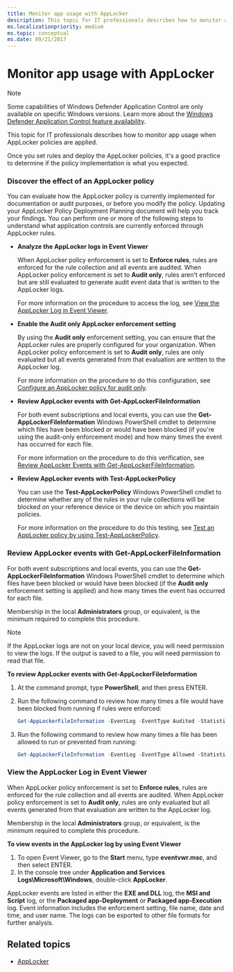 ```yaml
---
title: Monitor app usage with AppLocker
description: This topic for IT professionals describes how to monitor app usage when AppLocker policies are applied.
ms.localizationpriority: medium
ms.topic: conceptual
ms.date: 09/21/2017
---
```


# Monitor app usage with AppLocker

>[!NOTE]
>Some capabilities of Windows Defender Application Control are only available on specific Windows versions. Learn more about the [Windows Defender Application Control feature availability](/windows/security/threat-protection/windows-defender-application-control/feature-availability).

This topic for IT professionals describes how to monitor app usage when AppLocker policies are applied.

Once you set rules and deploy the AppLocker policies, it's a good practice to determine if the policy implementation is what you expected.

### <a href="" id="bkmk-applkr-disc-effect-pol"></a>Discover the effect of an AppLocker policy

You can evaluate how the AppLocker policy is currently implemented for documentation or audit purposes, or before you modify the policy. Updating your AppLocker Policy Deployment Planning document will help you track your findings. You can perform one or more of the following steps to understand what application controls are currently enforced through AppLocker rules.

-   **Analyze the AppLocker logs in Event Viewer**

    When AppLocker policy enforcement is set to **Enforce rules**, rules are enforced for the rule collection and all events are audited. When AppLocker policy enforcement is set to **Audit only**, rules aren't enforced but are still evaluated to generate audit event data that is written to the AppLocker logs.

    For more information on the procedure to access the log, see [View the AppLocker Log in Event Viewer](#bkmk-applkr-view-log).

-   **Enable the Audit only AppLocker enforcement setting**

    By using the **Audit only** enforcement setting, you can ensure that the AppLocker rules are properly configured for your organization. When AppLocker policy enforcement is set to **Audit only**, rules are only evaluated but all events generated from that evaluation are written to the AppLocker log.

    For more information on the procedure to do this configuration, see [Configure an AppLocker policy for audit only](configure-an-applocker-policy-for-audit-only.md).

-   **Review AppLocker events with Get-AppLockerFileInformation**

    For both event subscriptions and local events, you can use the **Get-AppLockerFileInformation** Windows PowerShell cmdlet to determine which files have been blocked or would have been blocked (if you're using the audit-only enforcement mode) and how many times the event has occurred for each file.

    For more information on the procedure to do this verification, see [Review AppLocker Events with Get-AppLockerFileInformation](#bkmk-applkr-review-events).

-   **Review AppLocker events with Test-AppLockerPolicy**

    You can use the **Test-AppLockerPolicy** Windows PowerShell cmdlet to determine whether any of the rules in your rule collections will be blocked on your reference device or the device on which you maintain policies.

    For more information on the procedure to do this testing, see [Test an AppLocker policy by using Test-AppLockerPolicy](test-an-applocker-policy-by-using-test-applockerpolicy.md).

### <a href="" id="bkmk-applkr-review-events"></a>Review AppLocker events with Get-AppLockerFileInformation

For both event subscriptions and local events, you can use the **Get-AppLockerFileInformation** Windows PowerShell cmdlet to determine which files have been blocked or would have been blocked (if the **Audit only** enforcement setting is applied) and how many times the event has occurred for each file.

Membership in the local **Administrators** group, or equivalent, is the minimum required to complete this procedure.

> [!NOTE]
> If the AppLocker logs are not on your local device, you will need permission to view the logs. If the output is saved to a file, you will need permission to read that file.
 
**To review AppLocker events with Get-AppLockerFileInformation**

1.  At the command prompt, type **PowerShell**, and then press ENTER.
2.  Run the following command to review how many times a file would have been blocked from running if rules were enforced:

    ```powershell
    Get-AppLockerFileInformation -EventLog -EventType Audited -Statistics
    ```

3.  Run the following command to review how many times a file has been allowed to run or prevented from running:

    ```powershell
    Get-AppLockerFileInformation -EventLog -EventType Allowed -Statistics
    ```

### <a href="" id="bkmk-applkr-view-log"></a>View the AppLocker Log in Event Viewer

When AppLocker policy enforcement is set to **Enforce rules**, rules are enforced for the rule collection and all events are audited. When AppLocker policy enforcement is set to **Audit only**, rules are only evaluated but all events generated from that evaluation are written to the AppLocker log.

Membership in the local **Administrators** group, or equivalent, is the minimum required to complete this procedure.

**To view events in the AppLocker log by using Event Viewer**

1.  To open Event Viewer, go to the **Start** menu, type **eventvwr.msc**, and then select ENTER.
2.  In the console tree under **Application and Services Logs\\Microsoft\\Windows**, double-click **AppLocker**.

AppLocker events are listed in either the **EXE and DLL** log, the **MSI and Script** log, or the **Packaged app-Deployment** or **Packaged app-Execution** log. Event information includes the enforcement setting, file name, date and time, and user name. The logs can be exported to other file 
formats for further analysis.

## Related topics

- [AppLocker](applocker-overview.md)
